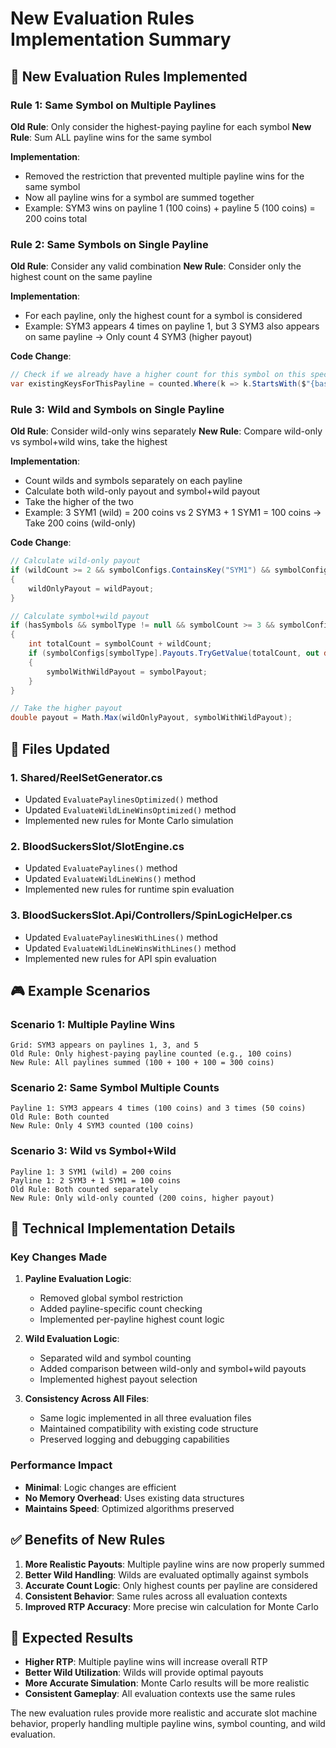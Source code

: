 # New Evaluation Rules Implementation Summary

## 🎯 **New Evaluation Rules Implemented**

### **Rule 1: Same Symbol on Multiple Paylines**
**Old Rule**: Only consider the highest-paying payline for each symbol
**New Rule**: Sum ALL payline wins for the same symbol

**Implementation**:
- Removed the restriction that prevented multiple payline wins for the same symbol
- Now all payline wins for a symbol are summed together
- Example: SYM3 wins on payline 1 (100 coins) + payline 5 (100 coins) = 200 coins total

### **Rule 2: Same Symbols on Single Payline**
**Old Rule**: Consider any valid combination
**New Rule**: Consider only the highest count on the same payline

**Implementation**:
- For each payline, only the highest count for a symbol is considered
- Example: SYM3 appears 4 times on payline 1, but 3 SYM3 also appears on same payline → Only count 4 SYM3 (higher payout)

**Code Change**:
```csharp
// Check if we already have a higher count for this symbol on this specific payline
var existingKeysForThisPayline = counted.Where(k => k.StartsWith($"{baseSymbol}-") && k.EndsWith($"-{string.Join(",", line)}")).ToList();
```

### **Rule 3: Wild and Symbols on Single Payline**
**Old Rule**: Consider wild-only wins separately
**New Rule**: Compare wild-only vs symbol+wild wins, take the highest

**Implementation**:
- Count wilds and symbols separately on each payline
- Calculate both wild-only payout and symbol+wild payout
- Take the higher of the two
- Example: 3 SYM1 (wild) = 200 coins vs 2 SYM3 + 1 SYM1 = 100 coins → Take 200 coins (wild-only)

**Code Change**:
```csharp
// Calculate wild-only payout
if (wildCount >= 2 && symbolConfigs.ContainsKey("SYM1") && symbolConfigs["SYM1"].Payouts.TryGetValue(wildCount, out double wildPayout))
{
    wildOnlyPayout = wildPayout;
}

// Calculate symbol+wild payout
if (hasSymbols && symbolType != null && symbolCount >= 3 && symbolConfigs.ContainsKey(symbolType))
{
    int totalCount = symbolCount + wildCount;
    if (symbolConfigs[symbolType].Payouts.TryGetValue(totalCount, out double symbolPayout))
    {
        symbolWithWildPayout = symbolPayout;
    }
}

// Take the higher payout
double payout = Math.Max(wildOnlyPayout, symbolWithWildPayout);
```

## 📁 **Files Updated**

### **1. Shared/ReelSetGenerator.cs**
- Updated `EvaluatePaylinesOptimized()` method
- Updated `EvaluateWildLineWinsOptimized()` method
- Implemented new rules for Monte Carlo simulation

### **2. BloodSuckersSlot/SlotEngine.cs**
- Updated `EvaluatePaylines()` method
- Updated `EvaluateWildLineWins()` method
- Implemented new rules for runtime spin evaluation

### **3. BloodSuckersSlot.Api/Controllers/SpinLogicHelper.cs**
- Updated `EvaluatePaylinesWithLines()` method
- Updated `EvaluateWildLineWinsWithLines()` method
- Implemented new rules for API spin evaluation

## 🎮 **Example Scenarios**

### **Scenario 1: Multiple Payline Wins**
```
Grid: SYM3 appears on paylines 1, 3, and 5
Old Rule: Only highest-paying payline counted (e.g., 100 coins)
New Rule: All paylines summed (100 + 100 + 100 = 300 coins)
```

### **Scenario 2: Same Symbol Multiple Counts**
```
Payline 1: SYM3 appears 4 times (100 coins) and 3 times (50 coins)
Old Rule: Both counted
New Rule: Only 4 SYM3 counted (100 coins)
```

### **Scenario 3: Wild vs Symbol+Wild**
```
Payline 1: 3 SYM1 (wild) = 200 coins
Payline 1: 2 SYM3 + 1 SYM1 = 100 coins
Old Rule: Both counted separately
New Rule: Only wild-only counted (200 coins, higher payout)
```

## 🔧 **Technical Implementation Details**

### **Key Changes Made**

1. **Payline Evaluation Logic**:
   - Removed global symbol restriction
   - Added payline-specific count checking
   - Implemented per-payline highest count logic

2. **Wild Evaluation Logic**:
   - Separated wild and symbol counting
   - Added comparison between wild-only and symbol+wild payouts
   - Implemented highest payout selection

3. **Consistency Across All Files**:
   - Same logic implemented in all three evaluation files
   - Maintained compatibility with existing code structure
   - Preserved logging and debugging capabilities

### **Performance Impact**
- **Minimal**: Logic changes are efficient
- **No Memory Overhead**: Uses existing data structures
- **Maintains Speed**: Optimized algorithms preserved

## ✅ **Benefits of New Rules**

1. **More Realistic Payouts**: Multiple payline wins are now properly summed
2. **Better Wild Handling**: Wilds are evaluated optimally against symbols
3. **Accurate Count Logic**: Only highest counts per payline are considered
4. **Consistent Behavior**: Same rules across all evaluation contexts
5. **Improved RTP Accuracy**: More precise win calculation for Monte Carlo

## 🎯 **Expected Results**

- **Higher RTP**: Multiple payline wins will increase overall RTP
- **Better Wild Utilization**: Wilds will provide optimal payouts
- **More Accurate Simulation**: Monte Carlo results will be more realistic
- **Consistent Gameplay**: All evaluation contexts use the same rules

The new evaluation rules provide more realistic and accurate slot machine behavior, properly handling multiple payline wins, symbol counting, and wild evaluation. 